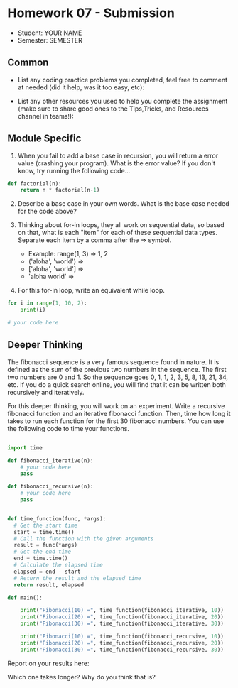 # Homework 07 - Submission


* Student: YOUR NAME
* Semester: SEMESTER

## Common

* List any coding practice problems you completed, feel free to comment at needed (did it help, was it too easy, etc):

* List any other resources you used to help you complete the assignment (make sure to share good ones to the Tips,Tricks, and Resources channel in teams!):
  

## Module Specific

1. When you fail to add a base case in recursion, you will return a error value (crashing your program). What is the error value? If you don't know, try running the following code...
```python
def factorial(n):
    return n * factorial(n-1)
```
2. Describe a base case in your own words. What is the base case needed for the code above?
   
3. Thinking about for-in loops, they all work on sequential data, so based on that, what is each "item" for each of these sequential data types. Separate each item by a comma after the => symbol. 
    * Example: range(1, 3) => 1, 2
    * ('aloha', 'world') => 
    * ['aloha', 'world'] =>
    * 'aloha world' =>

4. For this for-in loop, write an equivalent while loop. 
```python
for i in range(1, 10, 2):
    print(i)
```
```python
# your code here

```

## Deeper Thinking

The fibonacci sequence is a very famous sequence found in nature. It is defined as the sum of the previous two numbers in the sequence. The first two numbers are 0 and 1. So the sequence goes 0, 1, 1, 2, 3, 5, 8, 13, 21, 34, etc. If you do a quick search online, you will find that it can be written both recursively and iteratively.

For this deeper thinking, you will work on an experiment. Write a recursive fibonacci function and an iterative fibonacci function. Then, time how long it takes to run each function for the first 30 fibonacci numbers. You can use the following code to time your functions. 


```python

import time

def fibonacci_iterative(n):
    # your code here
    pass

def fibonacci_recursive(n):
    # your code here
    pass


def time_function(func, *args):
  # Get the start time
  start = time.time()
  # Call the function with the given arguments
  result = func(*args)
  # Get the end time
  end = time.time()
  # Calculate the elapsed time
  elapsed = end - start
  # Return the result and the elapsed time
  return result, elapsed

def main():

    print("Fibonacci(10) =", time_function(fibonacci_iterative, 10))
    print("Fibonacci(20) =", time_function(fibonacci_iterative, 20))
    print("Fibonacci(30) =", time_function(fibonacci_iterative, 30))

    print("Fibonacci(10) =", time_function(fibonacci_recursive, 10))
    print("Fibonacci(20) =", time_function(fibonacci_recursive, 20))
    print("Fibonacci(30) =", time_function(fibonacci_recursive, 30))

```

Report on your results here:



Which one takes longer? Why do you think that is? 
